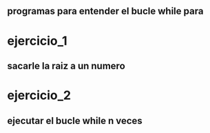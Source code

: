 ## programas para entender el bucle while para
# ejercicio_1
## sacarle la raiz a un numero
# ejercicio_2
## ejecutar el bucle while n veces